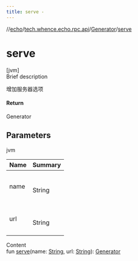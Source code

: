 ```yaml
---
title: serve -
---
```

//[echo](../../index.md)/[tech.whence.echo.rpc.api](../index.md)/[Generator](index.md)/[serve](serve.md)



# serve  
[jvm]  
Brief description  


增加服务器选项



#### Return  


Generator



## Parameters  
  
jvm  
  
|  Name|  Summary| 
|---|---|
| name| <br><br>String<br><br>
| url| <br><br>String<br><br>
  
  
Content  
fun [serve](serve.md)(name: [String](https://kotlinlang.org/api/latest/jvm/stdlib/kotlin/-string/index.html), url: [String](https://kotlinlang.org/api/latest/jvm/stdlib/kotlin/-string/index.html)): [Generator](index.md)  



